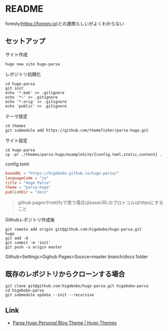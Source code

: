 # README

foresty(https://foresty.io)との連携らしいがよくわからない

## セットアップ

サイト作成

```shell
hugo new site hugo-parsa
```

レポジトリ初期化

```shell
cd hugo-parsa
git init
echo '*.bak' >> .gitignore
echo '*~' >> .gitignore
echo '*.orig' >> .gitignore
echo 'public' >> .gitignore
```

テーマ設定

```shell
cd themes 
git submodule add https://github.com/themefisher/parsa-hugo.git
```

サイト設定

```shell
cd hugo-parsa
cp -pr ./themes/parsa-hugo/exampleSite/{config.toml,static,content} .
```

config.toml

```toml
baseURL = "https://higebobo.github.io/hugo-parsa/"
languageCode = "ja"
title = "Hugo Parsa"
theme = "parsa-hugo"
publishDir = "docs"
```

> github pagesやnetlifyで使う場合はbaseURLのプロトコルはhttpsにすること

Githubレポジトリ作成後

```shell
git remote add origin git@github.com:higebobo/hugo-parsa.git
hugo
git add -A
git commit -m 'init'
git push -u origin master
```

Github>Settings>Gighub Pages>Source>master branch/docs folder

## 既存のレポジトリからクローンする場合

```shell
git clone git@github.com:higebobo/hugo-parsa.git higebobo-parsa
cd higebobo-parsa
git submodule update --init --recursive
```

## Link

* [Parsa Hugo Personal Blog Theme \| Hugo Themes](https://themes.gohugo.io/parsa-hugo-personal-blog-theme/)
